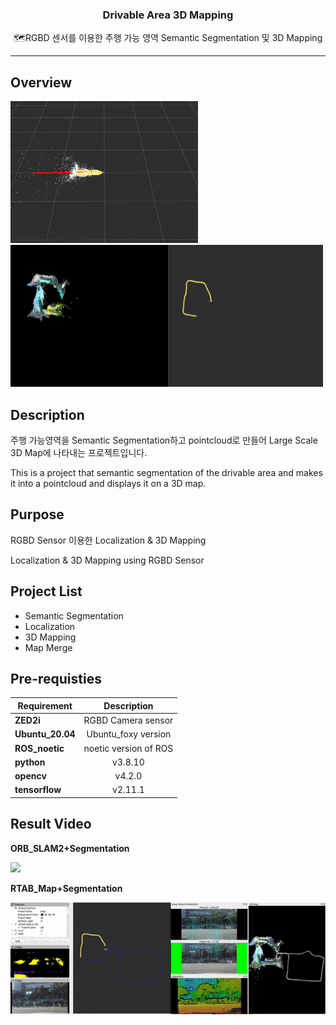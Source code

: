 <h3 align="center">Drivable Area 3D Mapping</h3>
<p align="center">
  🗺️RGBD 센서를 이용한 주행 가능 영역 Semantic Segmentation 및 3D Mapping 
</p>

* * *

## Overview
<p align="left">
   <img
    src="/Image/ORB_SLAM2_Overview.gif" width=300 height = 227
  >
  <img
    src="/Image/rtab_map_result.gif" width=500 height = 227
  >
</p>

## Description
주행 가능영역을 Semantic Segmentation하고 pointcloud로 만들어 Large Scale 3D Map에 나타내는 프로젝트입니다. 

This is a project that semantic segmentation of the drivable area and makes it into a pointcloud and displays it on a 3D map.


## Purpose
RGBD Sensor 이용한 Localization & 3D Mapping

Localization & 3D Mapping using RGBD Sensor

## Project List
* Semantic Segmentation
* Localization
* 3D Mapping
* Map Merge

## Pre-requisties
|  <center>Requirement</center> |  <center>Description</center> |  
|:--------|:--------:|
|**ZED2i** | <center>RGBD Camera sensor</center> |
|**Ubuntu_20.04** | <center>Ubuntu_foxy version</center> |
|**ROS_noetic** | <center>noetic version of ROS</center> |
|**python** | <center>v3.8.10</center> |
|**opencv** | <center>v4.2.0 </center> |
|**tensorflow** | <center>v2.11.1 </center> |


## Result Video

**ORB_SLAM2+Segmentation**
<p align="left">
  <img
    src="/Image/ORB_SLAM2.gif" width=600
  >
</p>

**RTAB_Map+Segmentation**
<p align="left">
  <img
    src="/Image/rtab_map+seg.gif" width=600
  >
</p>
